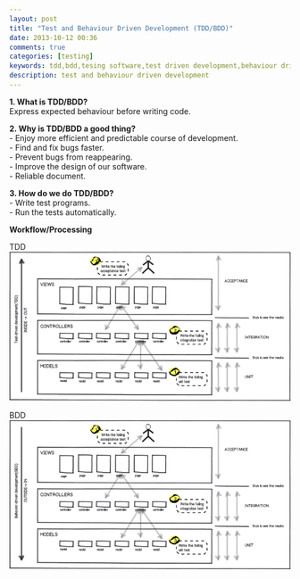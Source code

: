 ```yaml
---
layout: post
title: "Test and Behaviour Driven Development (TDD/BDD)"
date: 2013-10-12 00:36
comments: true
categories: [testing]
keywords: tdd,bdd,tesing software,test driven development,behaviour driven development,testing,tdd workflow,tdd processing,bdd workflow,bdd processing
description: test and behaviour driven development
---
```


<p>
  <strong>1. What is TDD/BDD?</strong><br/>
  Express expected behaviour before writing code.
</p>
<p>
  <strong>2. Why is TDD/BDD a good thing?</strong><br/>
  - Enjoy more efficient and predictable course of development.<br/>
  - Find and fix bugs faster.<br/>
  - Prevent bugs from reappearing.<br/>
  - Improve the design of our software.<br/>
  - Reliable document.
</p>
<p>
  <strong>3. How do we do TDD/BDD?</strong><br/>
  - Write test programs.<br/>
  - Run the tests automatically.<br/>
</p>
<p>
  <strong>Workflow/Processing</strong><br/>
</p>
<p> 
  TDD<br/>
  <img src="/images/tdd.png" /><br/>
</p>
<p>
  BDD<br/>
  <img src="/images/bdd.png" />
</p>